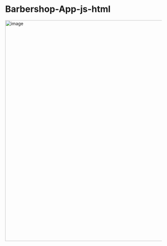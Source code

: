 # Barbershop-App-js-html
<img width="1632" height="711" alt="image" src="https://github.com/user-attachments/assets/1cd7b96d-0b0e-4398-b151-234bafc3bedf" />
